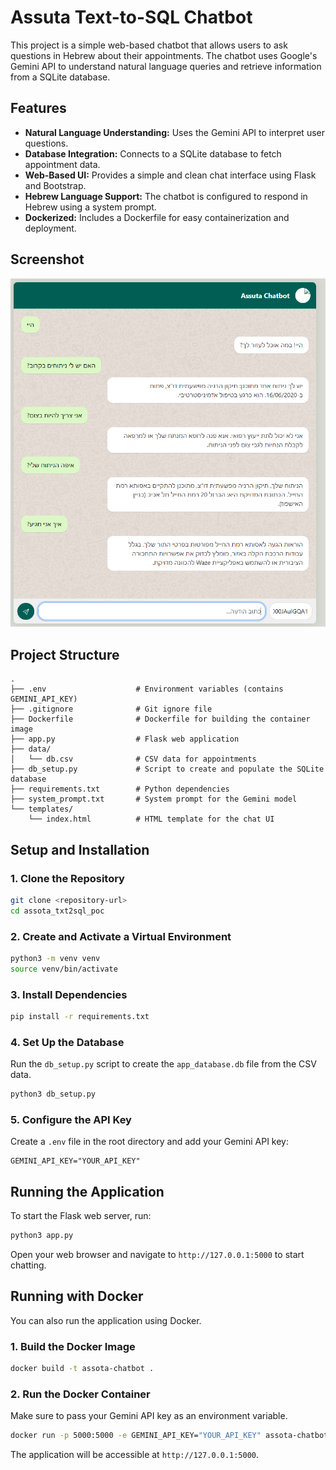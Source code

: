 # Assuta Text-to-SQL Chatbot

This project is a simple web-based chatbot that allows users to ask questions in Hebrew about their appointments. The chatbot uses Google's Gemini API to understand natural language queries and retrieve information from a SQLite database.

## Features

-   **Natural Language Understanding:** Uses the Gemini API to interpret user questions.
-   **Database Integration:** Connects to a SQLite database to fetch appointment data.
-   **Web-Based UI:** Provides a simple and clean chat interface using Flask and Bootstrap.
-   **Hebrew Language Support:** The chatbot is configured to respond in Hebrew using a system prompt.
-   **Dockerized:** Includes a Dockerfile for easy containerization and deployment.

## Screenshot

![Assuta Chatbot UI](data/screenshot.png)

## Project Structure

```
.
├── .env                    # Environment variables (contains GEMINI_API_KEY)
├── .gitignore              # Git ignore file
├── Dockerfile              # Dockerfile for building the container image
├── app.py                  # Flask web application
├── data/
│   └── db.csv              # CSV data for appointments
├── db_setup.py             # Script to create and populate the SQLite database
├── requirements.txt        # Python dependencies
├── system_prompt.txt       # System prompt for the Gemini model
└── templates/
    └── index.html          # HTML template for the chat UI
```

## Setup and Installation

### 1. Clone the Repository

```bash
git clone <repository-url>
cd assota_txt2sql_poc
```

### 2. Create and Activate a Virtual Environment

```bash
python3 -m venv venv
source venv/bin/activate
```

### 3. Install Dependencies

```bash
pip install -r requirements.txt
```

### 4. Set Up the Database

Run the `db_setup.py` script to create the `app_database.db` file from the CSV data.

```bash
python3 db_setup.py
```

### 5. Configure the API Key

Create a `.env` file in the root directory and add your Gemini API key:

```
GEMINI_API_KEY="YOUR_API_KEY"
```

## Running the Application

To start the Flask web server, run:

```bash
python3 app.py
```

Open your web browser and navigate to `http://127.0.0.1:5000` to start chatting.

## Running with Docker

You can also run the application using Docker.

### 1. Build the Docker Image

```bash
docker build -t assota-chatbot .
```

### 2. Run the Docker Container

Make sure to pass your Gemini API key as an environment variable.

```bash
docker run -p 5000:5000 -e GEMINI_API_KEY="YOUR_API_KEY" assota-chatbot
```

The application will be accessible at `http://127.0.0.1:5000`.